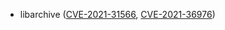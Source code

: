 - libarchive ([CVE-2021-31566](https://nvd.nist.gov/vuln/detail/CVE-2021-31566), [CVE-2021-36976](https://nvd.nist.gov/vuln/detail/CVE-2021-36976))
